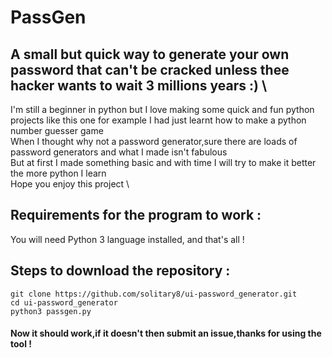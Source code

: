 # PassGen 
## A small but quick way to generate your own password that can't be cracked unless thee hacker wants to wait 3 millions years :) \
I'm still a beginner in python but I love making some quick and fun python projects like this one for example I had just learnt how to make a python number guesser game \
When I thought why not a password generator,sure there are loads of password generators and what I made isn't fabulous \
But at first I made something basic and with time I will try to make it better the more python I learn \
Hope you enjoy this project \
## Requirements for the program to work :
You will need Python 3 language installed, and that's all !
## Steps to download the repository :
```
git clone https://github.com/solitary8/ui-password_generator.git  
cd ui-password_generator  
python3 passgen.py
```
#### Now it should work,if it doesn't then submit an issue,thanks for using the tool ! 
